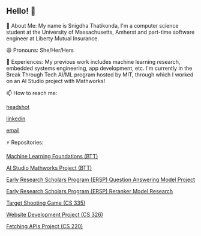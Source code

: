 ## Hello! 👋

🔭 About Me: My name is Snigdha Thatikonda, I'm a computer science student at the University of Massachusetts, Amherst and part-time software engineer at Liberty Mutual Insurance. 

😄 Pronouns: She/Her/Hers

🌱 Experiences: My previous work includes machine learning research, embedded systems engineering, app development, etc. I'm currently in the Break Through Tech AI/ML program hosted by MIT, through which I worked on an AI Studio project with Mathworks!

📫 How to reach me:

[headshot](https://github.com/user-attachments/assets/e5b19ff2-3194-402a-970a-36b03fd2c45b)

[linkedin](https://www.linkedin.com/in/snigdha-thatikonda/)

[email](sthatikonda@umass.edu)


⚡ Repositories:

[Machine Learning Foundations (BTT)](https://github.com/thatikos/btt)

[AI Studio Mathworks Project (BTT)](https://github.com/bits-and-bytes85/landslide-prediction)

[Early Research Scholars Program (ERSP) Question Answering Model Project](https://github.com/thatikos/ersp-unified-qa)

[Early Research Scholars Program (ERSP) Reranker Model Research](https://github.com/thatikos/ersp-reranker)


[Target Shooting Game (CS 335)](https://github.com/jvelazquez4/335project)

[Website Development Project (CS 326)](https://github.com/ankitgoyal0106/Swap-Shop)

[Fetching APIs Project (CS 220)](https://github.com/umass-compsci-220-spring-24-hw7/39)


<!--
**thatikos/thatikos** is a ✨ _special_ ✨ repository because its `README.md` (this file) appears on your GitHub profile.

Here are some ideas to get you started:

- 🔭 I’m currently working on ...
- 🌱 I’m currently learning ...
- 👯 I’m looking to collaborate on ...!
- 🤔 I’m looking for help with ...
- 💬 Ask me about ...
- 📫 How to reach me: ...
- 😄 Pronouns: ...
- ⚡ Fun fact: ...
-->
